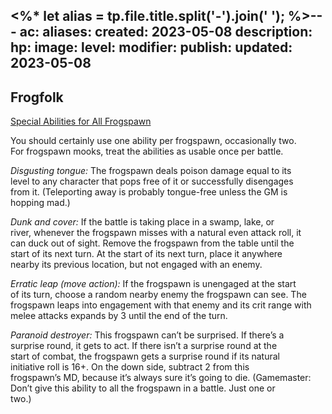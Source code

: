 <%* let alias = tp.file.title.split('-').join(' '); %>---
ac: 
aliases: 
created: 2023-05-08
description: 
hp: 
image: 
level: 
modifier: 
publish: 
updated: 2023-05-08
---

## Frogfolk

<u>Special Abilities for All Frogspawn</u>

You should certainly use one ability per frogspawn, occasionally two.  
For frogspawn mooks, treat the abilities as usable once per battle.

*Disgusting tongue:* The frogspawn deals poison damage equal to its  
level to any character that pops free of it or successfully disengages  
from it. (Teleporting away is probably tongue-free unless the GM is  
hopping mad.)

*Dunk and cover:* If the battle is taking place in a swamp, lake, or  
river, whenever the frogspawn misses with a natural even attack roll, it  
can duck out of sight. Remove the frogspawn from the table until the  
start of its next turn. At the start of its next turn, place it anywhere  
nearby its previous location, but not engaged with an enemy.

*Erratic leap (move action):* If the frogspawn is unengaged at the start  
of its turn, choose a random nearby enemy the frogspawn can see. The  
frogspawn leaps into engagement with that enemy and its crit range with  
melee attacks expands by 3 until the end of the turn.

*Paranoid destroyer:* This frogspawn can’t be surprised. If there’s a  
surprise round, it gets to act. If there isn’t a surprise round at the  
start of combat, the frogspawn gets a surprise round if its natural  
initiative roll is 16+. On the down side, subtract 2 from this  
frogspawn’s MD, because it’s always sure it’s going to die. (Gamemaster:  
Don’t give this ability to all the frogspawn in a battle. Just one or  
two.)
